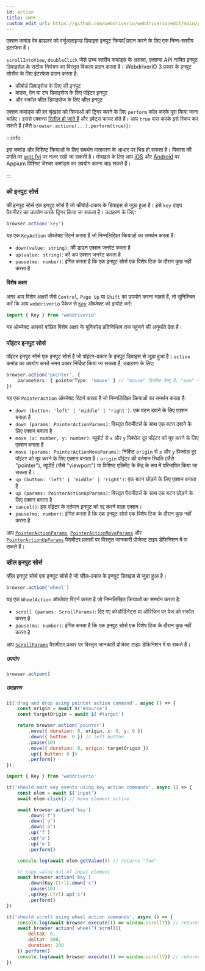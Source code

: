```yaml
---
id: action
title: एक्शन
custom_edit_url: https://github.com/webdriverio/webdriverio/edit/main/packages/webdriverio/src/commands/browser/action.ts
---
```


एक्शन कमांड वेब ब्राउज़र को वर्चुअलाइज्ड डिवाइस इनपुट क्रियाएँ प्रदान करने के लिए एक निम्न-स्तरीय इंटरफेस है।

`scrollIntoView`, `doubleClick` जैसे उच्च स्तरीय कमांड्स के अलावा, एक्शन्स API नामित इनपुट डिवाइसेज़ के सटीक नियंत्रण का विस्तृत विकल्प प्रदान करता है। WebdriverIO 3 प्रकार के इनपुट सोर्सेज के लिए इंटरफेस प्रदान करता है:

- कीबोर्ड डिवाइसेज के लिए की इनपुट
- माउस, पेन या टच डिवाइसेज के लिए पॉइंटर इनपुट
- और स्क्रॉल व्हील डिवाइसेज के लिए व्हील इनपुट

एक्शन कमांड्स की हर श्रृंखला को क्रियाओं को ट्रिगर करने के लिए `perform` कॉल करके पूरा किया जाना चाहिए। इससे एक्शन्स [रिलीज़ हो जाते हैं](https://w3c.github.io/webdriver/#release-actions) और इवेंट्स फायर होते हैं। आप `true` पास करके इसे स्किप कर सकते हैं (जैसे `browser.actions(...).perform(true)`)।

:::info

इस कमांड और विशिष्ट क्रियाओं के लिए समर्थन वातावरण के आधार पर भिन्न हो सकता है। विकास की प्रगति पर [wpt.fyi](https://wpt.fyi/results/webdriver/tests/perform_actions?label=experimental&label=master&aligned) पर नज़र रखी जा सकती है।
मोबाइल के लिए आप [iOS](https://github.com/appium/appium-xcuitest-driver#mobile-pinch) और [Android](https://github.com/appium/appium-uiautomator2-driver#mobile-gesture-commands) पर Appium विशिष्ट जेश्चर कमांड्स का उपयोग करना चाह सकते हैं।

:::

### की इनपुट सोर्स

की इनपुट सोर्स एक इनपुट सोर्स है जो कीबोर्ड-प्रकार के डिवाइस से जुड़ा हुआ है। इसे `key` टाइप पैरामीटर का उपयोग करके ट्रिगर किया जा सकता है। उदाहरण के लिए:

```ts
browser.action('key')
```

यह एक `KeyAction` ऑब्जेक्ट रिटर्न करता है जो निम्नलिखित क्रियाओं का समर्थन करता है:

- `down(value: string)`: की डाउन एक्शन जनरेट करता है
- `up(value: string)`: की अप एक्शन जनरेट करता है
- `pause(ms: number)`: इंगित करता है कि एक इनपुट सोर्स एक विशेष टिक के दौरान कुछ नहीं करता है

#### विशेष अक्षर

अगर आप विशेष अक्षरों जैसे `Control`, `Page Up` या `Shift` का उपयोग करना चाहते हैं, तो सुनिश्चित करें कि आप `webdriverio` पैकेज से [`Key`](https://github.com/webdriverio/webdriverio/blob/main/packages/webdriverio/src/constants.ts#L352-L417) ऑब्जेक्ट को इम्पोर्ट करें:

```ts
import { Key } from 'webdriverio'
```

यह ऑब्जेक्ट आपको वांछित विशेष अक्षर के यूनिकोड प्रतिनिधित्व तक पहुंचने की अनुमति देता है।

### पॉइंटर इनपुट सोर्स

पॉइंटर इनपुट सोर्स एक इनपुट सोर्स है जो पॉइंटर-प्रकार के इनपुट डिवाइस से जुड़ा हुआ है। `action` कमांड का उपयोग करते समय प्रकार निर्दिष्ट किया जा सकता है, उदाहरण के लिए:

```ts
browser.action('pointer', {
    parameters: { pointerType: 'mouse' } // "mouse" डिफॉल्ट वैल्यू है, "pen" या "touch" भी संभव है
})
```

यह एक `PointerAction` ऑब्जेक्ट रिटर्न करता है जो निम्नलिखित क्रियाओं का समर्थन करता है:

- `down (button: 'left' | 'middle' | 'right')`: एक बटन दबाने के लिए एक्शन बनाता है
- `down (params: PointerActionParams)`: विस्तृत पैरामीटर्स के साथ एक बटन दबाने के लिए एक्शन बनाता है
- `move (x: number, y: number)`: व्यूपोर्ट से `x` और `y` पिक्सेल दूर पॉइंटर को मूव करने के लिए एक्शन बनाता है
- `move (params: PointerActionMoveParams)`: निर्दिष्ट `origin` से `x` और `y` पिक्सेल दूर पॉइंटर को मूव करने के लिए एक्शन बनाता है। `origin` पॉइंटर की वर्तमान स्थिति (जैसे "pointer"), व्यूपोर्ट (जैसे "viewport") या विशिष्ट एलिमेंट के केंद्र के रूप में परिभाषित किया जा सकता है।
- `up (button: 'left' | 'middle' | 'right')`: एक बटन छोड़ने के लिए एक्शन बनाता है
- `up (params: PointerActionUpParams)`: विस्तृत पैरामीटर्स के साथ एक बटन छोड़ने के लिए एक्शन बनाता है
- `cancel()`: इस पॉइंटर के वर्तमान इनपुट को रद्द करने वाला एक्शन।
- `pause(ms: number)`: इंगित करता है कि एक इनपुट सोर्स एक विशेष टिक के दौरान कुछ नहीं करता है

आप [`PointerActionParams`](https://github.com/webdriverio/webdriverio/blob/8ca026c75bf7c27ef9d574f0ec48d8bc13658602/packages/webdriverio/src/utils/actions/pointer.ts#L20-L35), [`PointerActionMoveParams`](https://github.com/webdriverio/webdriverio/blob/8ca026c75bf7c27ef9d574f0ec48d8bc13658602/packages/webdriverio/src/utils/actions/pointer.ts#L20-L42) और [`PointerActionUpParams`](https://github.com/webdriverio/webdriverio/blob/8ca026c75bf7c27ef9d574f0ec48d8bc13658602/packages/webdriverio/src/utils/actions/pointer.ts#L13-L19) पैरामीटर प्रकारों पर विस्तृत जानकारी प्रोजेक्ट टाइप डेफिनिशन में पा सकते हैं।

### व्हील इनपुट सोर्स

व्हील इनपुट सोर्स एक इनपुट सोर्स है जो व्हील-प्रकार के इनपुट डिवाइस से जुड़ा हुआ है।

```ts
browser.action('wheel')
```

यह एक `WheelAction` ऑब्जेक्ट रिटर्न करता है जो निम्नलिखित क्रियाओं का समर्थन करता है:

- `scroll (params: ScrollParams)`: दिए गए कोऑर्डिनेट्स या ओरिजिन पर पेज को स्क्रॉल करता है
- `pause(ms: number)`: इंगित करता है कि एक इनपुट सोर्स एक विशेष टिक के दौरान कुछ नहीं करता है

आप [`ScrollParams`](https://github.com/webdriverio/webdriverio/blob/8ca026c75bf7c27ef9d574f0ec48d8bc13658602/packages/webdriverio/src/utils/actions/wheel.ts#L4-L29) पैरामीटर प्रकार पर विस्तृत जानकारी प्रोजेक्ट टाइप डेफिनिशन में पा सकते हैं।

##### उपयोग

```js
browser.action()
```

##### उदाहरण

```js title="pointer-action.js"
it('drag and drop using pointer action command', async () => {
    const origin = await $('#source')
    const targetOrigin = await $('#target')

    return browser.action('pointer')
        .move({ duration: 0, origin, x: 0, y: 0 })
        .down({ button: 0 }) // left button
        .pause(10)
        .move({ duration: 0, origin: targetOrigin })
        .up({ button: 0 })
        .perform()
});
```

```js title="key-action.js"
import { Key } from 'webdriverio'

it('should emit key events using key action commands', async () => {
    const elem = await $('input')
    await elem.click() // make element active

    await browser.action('key')
        .down('f')
        .down('o')
        .down('o')
        .up('f')
        .up('o')
        .up('o')
        .perform()

    console.log(await elem.getValue()) // returns "foo"

    // copy value out of input element
    await browser.action('key')
        .down(Key.Ctrl).down('c')
        .pause(10)
        .up(Key.Ctrl).up('c')
        .perform()
})
```

```js title="wheel-action.js"
it('should scroll using wheel action commands', async () => {
    console.log(await browser.execute(() => window.scrollY)) // returns 0
    await browser.action('wheel').scroll({
        deltaX: 0,
        deltaY: 500,
        duration: 200
    }).perform()
    console.log(await browser.execute(() => window.scrollY)) // returns 500
})
```
